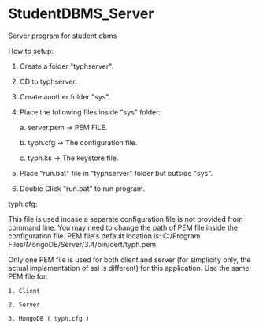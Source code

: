 # StudentDBMS_Server
Server program for student dbms

How to setup:
 1. Create a folder "typhserver".
 2. CD to typhserver.
 3. Create another folder "sys".
 4. Place the following files inside "sys" folder:
 
    a. server.pem -> PEM FILE.
    
    b. typh.cfg   -> The configuration file.
    
    c. typh.ks    -> The keystore file.
    
 5. Place "run.bat" file in "typhserver" folder but outside "sys".
 6. Double Click "run.bat" to run program.
 
 
typh.cfg:

  This file is used incase a separate configuration file is not provided from command line.
  You may need to change the path of PEM file inside the configuration file.
  PEM file's default location is:
    C:/Program Files/MongoDB/Server/3.4/bin/cert/typh.pem
    
  Only one PEM file is used for both client and server (for simplicity only, the actual implementation of ssl is different) for this application. Use the same PEM file for:
  
    1. Client
    
    2. Server
    
    3. MongoDB ( typh.cfg )
    
    
